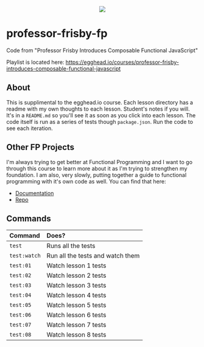<p align="center">
  <img src="https://raw.githubusercontent.com/mrpotatoes/professor-frisby-fp/master/assets/fp-professor-frisby.jpg" />
</p>

# professor-frisby-fp
Code from "Professor Frisby Introduces Composable Functional JavaScript"

Playlist is located here: https://egghead.io/courses/professor-frisby-introduces-composable-functional-javascript

## About
This is supplimental to the egghead.io course. Each lesson directory has a readme with my own thoughts to each lesson. Student's notes if you will. It's in a `README.md` so you'll see it as soon as you click into each lesson. The code itself is run as a series of tests though `package.json`. Run the code to see each iteration.

## Other FP Projects
I'm always trying to get better at Functional Programming and I want to go through this course to learn more about it as I'm trying to strengthen my foundation. I am also, very slowly, putting together a guide to functional programming with it's own code as well. You can find that here: 

* [Documentation](https://mrpotatoes.github.io/functional-programming-in-js-reference)
* [Repo](https://github.com/mrpotatoes/functional-programming-in-js-reference)

## Commands
| Command | Does? |
|:------|:------------|
| `test` | Runs all the tests |
| `test:watch` | Run all the tests and watch them |
| `test:01` | Watch lesson 1 tests |
| `test:02` | Watch lesson 2 tests |
| `test:03` | Watch lesson 3 tests |
| `test:04` | Watch lesson 4 tests |
| `test:05` | Watch lesson 5 tests |
| `test:06` | Watch lesson 6 tests |
| `test:07` | Watch lesson 7 tests |
| `test:08` | Watch lesson 8 tests |
